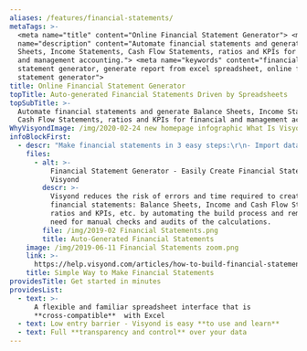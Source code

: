 ```yaml
---
aliases: /features/financial-statements/
metaTags: >-
  <meta name="title" content="Online Financial Statement Generator"> <meta
  name="description" content="Automate financial statements and generate Balance
  Sheets, Income Statements, Cash Flow Statements, ratios and KPIs for financial
  and management accounting."> <meta name="keywords" content="financial
  statement generator, generate report from excel spreadsheet, online financial
  statement generator">
title: Online Financial Statement Generator
topTitle: Auto-generated Financial Statements Driven by Spreadsheets
topSubTitle: >-
  Automate financial statements and generate Balance Sheets, Income Statements,
  Cash Flow Statements, ratios and KPIs for financial and management accounting.
WhyVisyondImage: /img/2020-02-24 new homepage infographic What Is Visyond.png
infoBlockFirst:
  - descr: "Make financial statements in 3 easy steps:\r\n- Import data from Excel (or use Visyond)\r\n- Select driver cells to be used in your statements\r\n- Press 'Run'\r\n\r\nVisyond automates the creation of:\r\n- Balance Sheets\r\n- Income Statements\r\n- Cash Flow Statements\r\n- Calculations of growth and changes against previous periods\r\n- Financial and management ratios & KPIs\r\n- Depreciation schedules"
    files:
      - alt: >-
          Financial Statement Generator - Easily Create Financial Statements in
          Visyond
        descr: >-
          Visyond reduces the risk of errors and time required to create
          financial statements: Balance Sheets, Income and Cash Flow Statements,
          ratios and KPIs, etc. by automating the build process and removing the
          need for manual checks and audits of the calculations.
        file: /img/2019-02 Financial Statements.png
        title: Auto-Generated Financial Statements
    image: /img/2019-06-11 Financial Statements zoom.png
    link: >-
      https://help.visyond.com/articles/how-to-build-financial-statements-in-visyond/
    title: Simple Way to Make Financial Statements
providesTitle: Get started in minutes
providesList:
  - text: >-
      A flexible and familiar spreadsheet interface that is
      **cross-compatible**  with Excel
  - text: Low entry barrier - Visyond is easy **to use and learn**
  - text: Full **transparency and control** over your data
---
```


